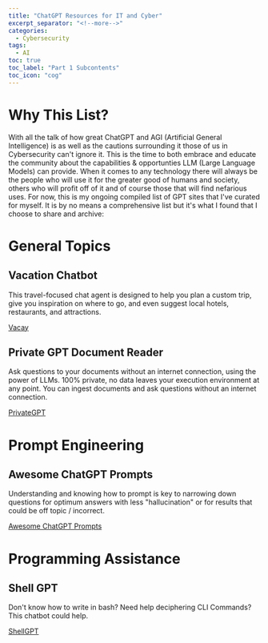 ```yaml
---
title: "ChatGPT Resources for IT and Cyber"
excerpt_separator: "<!--more-->"
categories:
  - Cybersecurity
tags:
  - AI
toc: true
toc_label: "Part 1 Subcontents"
toc_icon: "cog"
---
```

# Why This List?

With all the talk of how great ChatGPT and AGI (Artificial General Intelligence) is as well as the cautions surrounding it those of us in Cybersecurity can't ignore it. This is the time to both embrace and educate the community about the capabilities & opportunties LLM (Large Language Models) can provide. 
When it comes to any technology there will always be the people who will use it for the greater good of humans and society, others who will profit off of it and of course those that will find nefarious uses.
For now, this is my ongoing compiled list of GPT sites that I've curated for myself. It is by no means a comprehensive list but it's what I found that I choose to share and archive:

# General Topics
## Vacation Chatbot
This travel-focused chat agent is designed to help you plan a custom trip, give you inspiration on where to go, and even suggest local hotels, restaurants, and attractions.

[Vacay](https://www.usevacay.com/chatbot)

## Private GPT Document Reader
Ask questions to your documents without an internet connection, using the power of LLMs. 100% private, no data leaves your execution environment at any point. You can ingest documents and ask questions without an internet connection.

[PrivateGPT](https://github.com/imartinez/privateGPT)

# Prompt Engineering
## Awesome ChatGPT Prompts
Understanding and knowing how to prompt is key to narrowing down questions for optimum answers with less "hallucination" or for results that could be off topic / incorrect.

[Awesome ChatGPT Prompts](https://github.com/f/awesome-chatgpt-prompts)


# Programming Assistance
## Shell GPT
Don't know how to write in bash? Need help deciphering CLI Commands? This chatbot could help.

[ShellGPT](https://github.com/TheR1D/shell_gpt)


